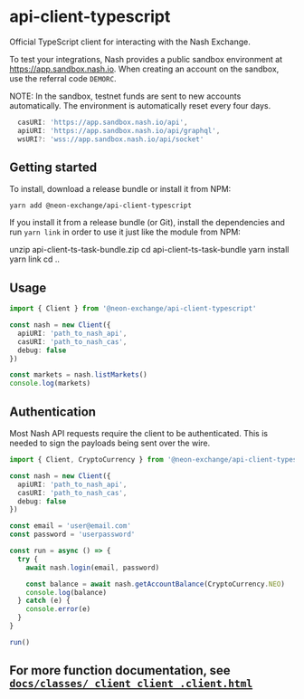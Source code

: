 # api-client-typescript

Official TypeScript client for interacting with the Nash Exchange.

To test your integrations, Nash provides a public sandbox environment at https://app.sandbox.nash.io. When creating an account on the sandbox, use the referral code `DEMORC`.

NOTE: In the sandbox, testnet funds are sent to new accounts automatically. The environment is automatically reset every four days.

```typescript
  casURI: 'https://app.sandbox.nash.io/api',
  apiURI: 'https://app.sandbox.nash.io/api/graphql',
  wsURI?: 'wss://app.sandbox.nash.io/api/socket'
```

## Getting started

To install, download a release bundle or install it from NPM:

    yarn add @neon-exchange/api-client-typescript

If you install it from a release bundle (or Git), install the dependencies and run `yarn link` in order to use it just like the module from NPM:

unzip api-client-ts-task-bundle.zip
cd api-client-ts-task-bundle
yarn install
yarn link
cd ..

## Usage

```typescript
import { Client } from '@neon-exchange/api-client-typescript'

const nash = new Client({
  apiURI: 'path_to_nash_api',
  casURI: 'path_to_nash_cas',
  debug: false
})

const markets = nash.listMarkets()
console.log(markets)
```

## Authentication

Most Nash API requests require the client to be authenticated. This is needed to sign the payloads being sent over the wire.

```typescript
import { Client, CryptoCurrency } from '@neon-exchange/api-client-typescript'

const nash = new Client({
  apiURI: 'path_to_nash_api',
  casURI: 'path_to_nash_cas',
  debug: false
})

const email = 'user@email.com'
const password = 'userpassword'

const run = async () => {
  try {
    await nash.login(email, password)

    const balance = await nash.getAccountBalance(CryptoCurrency.NEO)
    console.log(balance)
  } catch (e) {
    console.error(e)
  }
}

run()
```

## For more function documentation, see [`docs/classes/_client_client_.client.html`](./classes/_client_client_.client.html)
